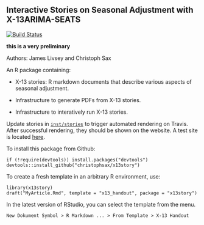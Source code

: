 Interactive Stories on Seasonal Adjustment with X-13ARIMA-SEATS
---------------------------------------------------------------

[![Build Status](https://travis-ci.org/christophsax/x13story.svg?branch=master)](https://travis-ci.org/christophsax/x13story)

**this is a very preliminary**

Authors: James Livsey and Christoph Sax

An R package containing:

- X-13 stories: R markdown documents that describe various aspects of seasonal 
  adjustment.

- Infrastructure to generate PDFs from X-13 stories.

- Infrastructure to interatively run X-13 stories.


Update stories in [`inst/stories`](https://github.com/christophsax/x13story/tree/master/inst/stories) to trigger automated rendering on Travis. After
successful rendering, they should be shown on the website. A test site is located [here](http://52.30.3.168/story3).


To install this package from Github:

    if (!require(devtools)) install.packages("devtools")
    devtools::install_github("christophsax/x13story")


To create a fresh template in an arbitrary R environment, use:

    library(x13story)
    draft("MyArticle.Rmd", template = "x13_handout", package = "x13story")


In the latest version of RStudio, you can select the template from the menu.

    New Dokument Symbol > R Markdown ... > From Template > X-13 Handout



